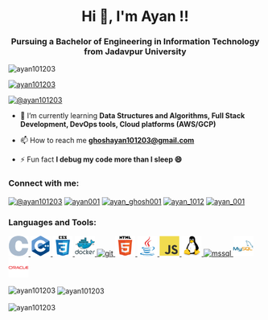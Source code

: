 <h1 align="center">Hi 👋, I'm Ayan !!</h1>
<h3 align="center">Pursuing a Bachelor of Engineering in Information Technology from Jadavpur University</h3>

<p align="left"> <img src="https://komarev.com/ghpvc/?username=ayan101203&label=Profile%20views&color=0e75b6&style=flat" alt="ayan101203" /> </p>

<p align="left"> <a href="https://github.com/ryo-ma/github-profile-trophy"><img src="https://github-profile-trophy.vercel.app/?username=ayan101203" alt="ayan101203" /></a> </p>

<p align="left"> <a href="https://twitter.com/@ayan101203" target="blank"><img src="https://img.shields.io/twitter/follow/@ayan101203?logo=twitter&style=for-the-badge" alt="@ayan101203" /></a> </p>

- 🌱 I’m currently learning **Data Structures and Algorithms, Full Stack Development, DevOps tools, Cloud platforms (AWS/GCP)**

- 📫 How to reach me **ghoshayan101203@gmail.com**

- ⚡ Fun fact **I debug my code more than I sleep 😄**

<h3 align="left">Connect with me:</h3>
<p align="left">
<a href="https://twitter.com/@ayan101203" target="blank"><img align="center" src="https://raw.githubusercontent.com/rahuldkjain/github-profile-readme-generator/master/src/images/icons/Social/twitter.svg" alt="@ayan101203" height="30" width="40" /></a>
<a href="https://linkedin.com/in/ayan001" target="blank"><img align="center" src="https://raw.githubusercontent.com/rahuldkjain/github-profile-readme-generator/master/src/images/icons/Social/linked-in-alt.svg" alt="ayan001" height="30" width="40" /></a>
<a href="https://instagram.com/ayan_ghosh001" target="blank"><img align="center" src="https://raw.githubusercontent.com/rahuldkjain/github-profile-readme-generator/master/src/images/icons/Social/instagram.svg" alt="ayan_ghosh001" height="30" width="40" /></a>
<a href="https://www.leetcode.com/ayan_1012" target="blank"><img align="center" src="https://raw.githubusercontent.com/rahuldkjain/github-profile-readme-generator/master/src/images/icons/Social/leet-code.svg" alt="ayan_1012" height="30" width="40" /></a>
<a href="https://auth.geeksforgeeks.org/user/ayan_001" target="blank"><img align="center" src="https://raw.githubusercontent.com/rahuldkjain/github-profile-readme-generator/master/src/images/icons/Social/geeks-for-geeks.svg" alt="ayan_001" height="30" width="40" /></a>
</p>

<h3 align="left">Languages and Tools:</h3>
<p align="left"> <a href="https://www.cprogramming.com/" target="_blank" rel="noreferrer"> <img src="https://raw.githubusercontent.com/devicons/devicon/master/icons/c/c-original.svg" alt="c" width="40" height="40"/> </a> <a href="https://www.w3schools.com/cpp/" target="_blank" rel="noreferrer"> <img src="https://raw.githubusercontent.com/devicons/devicon/master/icons/cplusplus/cplusplus-original.svg" alt="cplusplus" width="40" height="40"/> </a> <a href="https://www.w3schools.com/css/" target="_blank" rel="noreferrer"> <img src="https://raw.githubusercontent.com/devicons/devicon/master/icons/css3/css3-original-wordmark.svg" alt="css3" width="40" height="40"/> </a> <a href="https://www.docker.com/" target="_blank" rel="noreferrer"> <img src="https://raw.githubusercontent.com/devicons/devicon/master/icons/docker/docker-original-wordmark.svg" alt="docker" width="40" height="40"/> </a> <a href="https://git-scm.com/" target="_blank" rel="noreferrer"> <img src="https://www.vectorlogo.zone/logos/git-scm/git-scm-icon.svg" alt="git" width="40" height="40"/> </a> <a href="https://www.w3.org/html/" target="_blank" rel="noreferrer"> <img src="https://raw.githubusercontent.com/devicons/devicon/master/icons/html5/html5-original-wordmark.svg" alt="html5" width="40" height="40"/> </a> <a href="https://www.java.com" target="_blank" rel="noreferrer"> <img src="https://raw.githubusercontent.com/devicons/devicon/master/icons/java/java-original.svg" alt="java" width="40" height="40"/> </a> <a href="https://developer.mozilla.org/en-US/docs/Web/JavaScript" target="_blank" rel="noreferrer"> <img src="https://raw.githubusercontent.com/devicons/devicon/master/icons/javascript/javascript-original.svg" alt="javascript" width="40" height="40"/> </a> <a href="https://www.linux.org/" target="_blank" rel="noreferrer"> <img src="https://raw.githubusercontent.com/devicons/devicon/master/icons/linux/linux-original.svg" alt="linux" width="40" height="40"/> </a> <a href="https://www.microsoft.com/en-us/sql-server" target="_blank" rel="noreferrer"> <img src="https://www.svgrepo.com/show/303229/microsoft-sql-server-logo.svg" alt="mssql" width="40" height="40"/> </a> <a href="https://www.mysql.com/" target="_blank" rel="noreferrer"> <img src="https://raw.githubusercontent.com/devicons/devicon/master/icons/mysql/mysql-original-wordmark.svg" alt="mysql" width="40" height="40"/> </a> <a href="https://www.oracle.com/" target="_blank" rel="noreferrer"> <img src="https://raw.githubusercontent.com/devicons/devicon/master/icons/oracle/oracle-original.svg" alt="oracle" width="40" height="40"/> </a> </p>

<p><img align="left" src="https://github-readme-stats.vercel.app/api/top-langs?username=ayan101203&show_icons=true&locale=en&layout=compact" alt="ayan101203" /></p>

<p>&nbsp;<img align="center" src="https://github-readme-stats.vercel.app/api?username=ayan101203&show_icons=true&locale=en" alt="ayan101203" /></p>

<p><img align="center" src="https://github-readme-streak-stats.herokuapp.com/?user=ayan101203&" alt="ayan101203" /></p>

